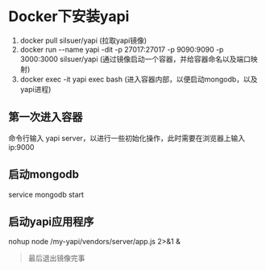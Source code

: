 # Docker下安装yapi

1. docker pull silsuer/yapi (拉取yapi镜像)
1. docker run --name yapi -dit -p 27017:27017 -p 9090:9090 -p 3000:3000 silsuer/yapi (通过镜像启动一个容器，并给容器命名以及端口映射)
1. docker exec -it yapi exec bash (进入容器内部，以便启动mongodb，以及yapi进程)

## 第一次进入容器

命令行输入 yapi server，以进行一些初始化操作，此时需要在浏览器上输入 ip:9000

## 启动mongodb

service mongodb start

## 启动yapi应用程序
nohup node /my-yapi/vendors/server/app.js 2>&1 &
  
>最后退出镜像完事
